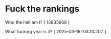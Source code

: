 # Fuck the rankings

Who the hell am I?
{ 13835968 }

What fucking year is it?
[ 2025-03-19T03:13:20Z ]
